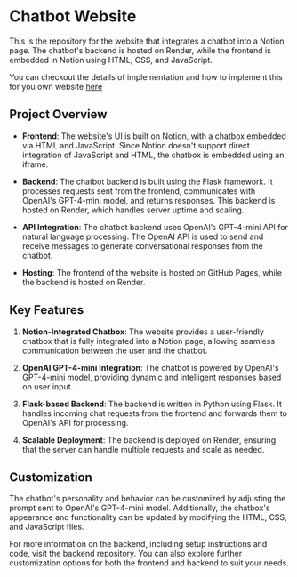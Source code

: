 # Chatbot Website

This is the repository for the website that integrates a chatbot into a Notion page. The chatbot's backend is hosted on Render, while the frontend is embedded in Notion using HTML, CSS, and JavaScript.

You can checkout the details of implementation and how to implement this for you own website [here](https://github.com/soheilzi/AI-assistant-backend-python)

## Project Overview

- **Frontend**: The website's UI is built on Notion, with a chatbox embedded via HTML and JavaScript. Since Notion doesn't support direct integration of JavaScript and HTML, the chatbox is embedded using an iframe.
  
- **Backend**: The chatbot backend is built using the Flask framework. It processes requests sent from the frontend, communicates with OpenAI's GPT-4-mini model, and returns responses. This backend is hosted on Render, which handles server uptime and scaling.

- **API Integration**: The chatbot backend uses OpenAI’s GPT-4-mini API for natural language processing. The OpenAI API is used to send and receive messages to generate conversational responses from the chatbot.

- **Hosting**: The frontend of the website is hosted on GitHub Pages, while the backend is hosted on Render.

## Key Features

1. **Notion-Integrated Chatbox**: The website provides a user-friendly chatbox that is fully integrated into a Notion page, allowing seamless communication between the user and the chatbot.
  
2. **OpenAI GPT-4-mini Integration**: The chatbot is powered by OpenAI's GPT-4-mini model, providing dynamic and intelligent responses based on user input.

3. **Flask-based Backend**: The backend is written in Python using Flask. It handles incoming chat requests from the frontend and forwards them to OpenAI's API for processing.

4. **Scalable Deployment**: The backend is deployed on Render, ensuring that the server can handle multiple requests and scale as needed.

## Customization

The chatbot's personality and behavior can be customized by adjusting the prompt sent to OpenAI's GPT-4-mini model. Additionally, the chatbox's appearance and functionality can be updated by modifying the HTML, CSS, and JavaScript files.

For more information on the backend, including setup instructions and code, visit the backend repository. You can also explore further customization options for both the frontend and backend to suit your needs.

